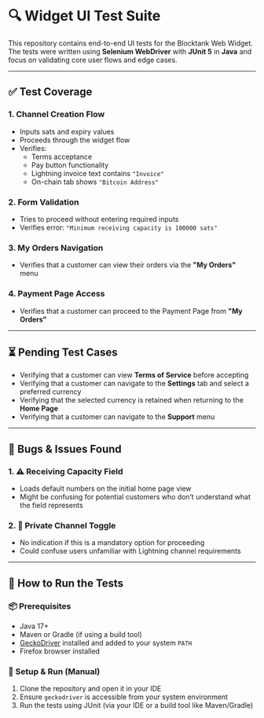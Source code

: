 # 🔍 Widget UI Test Suite

This repository contains end-to-end UI tests for the Blocktank Web Widget. The tests were written using **Selenium WebDriver** with **JUnit 5** in **Java** and focus on validating core user flows and edge cases.

---

## ✅ Test Coverage

### 1. **Channel Creation Flow**
- Inputs sats and expiry values
- Proceeds through the widget flow
- Verifies:
  - Terms acceptance
  - Pay button functionality
  - Lightning invoice text contains `"Invoice"`
  - On-chain tab shows `"Bitcoin Address"`

### 2. **Form Validation**
- Tries to proceed without entering required inputs
- Verifies error: `"Minimum receiving capacity is 100000 sats"`

### 3. **My Orders Navigation**
- Verifies that a customer can view their orders via the **"My Orders"** menu

### 4. **Payment Page Access**
- Verifies that a customer can proceed to the Payment Page from **"My Orders"**

---

## ⏳ Pending Test Cases
- Verifying that a customer can view **Terms of Service** before accepting
- Verifying that a customer can navigate to the **Settings** tab and select a preferred currency
- Verifying that the selected currency is retained when returning to the **Home Page**
- Verifying that a customer can navigate to the **Support** menu

---

## 🐞 Bugs & Issues Found

### 1. ⚠️ **Receiving Capacity Field**
- Loads default numbers on the initial home page view
- Might be confusing for potential customers who don’t understand what the field represents

### 2. 🔘 **Private Channel Toggle**
- No indication if this is a mandatory option for proceeding
- Could confuse users unfamiliar with Lightning channel requirements

---

## 🚀 How to Run the Tests

### 📦 Prerequisites
- Java 17+
- Maven or Gradle (if using a build tool)
- [GeckoDriver](https://github.com/mozilla/geckodriver/releases) installed and added to your system `PATH`
- Firefox browser installed

### 🔧 Setup & Run (Manual)
1. Clone the repository and open it in your IDE
2. Ensure `geckodriver` is accessible from your system environment
3. Run the tests using JUnit (via your IDE or a build tool like Maven/Gradle)
